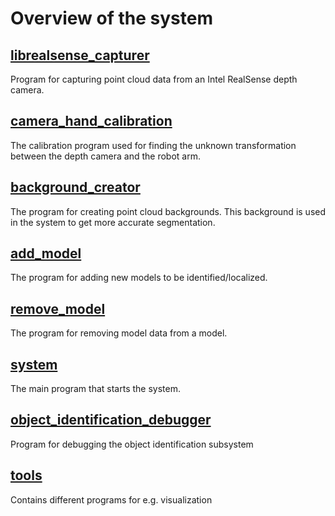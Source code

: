 # Overview of the system

## [librealsense_capturer](https://github.com/Laxen/object_identification_localization/tree/master/librealsense_capturer)
Program for capturing point cloud data from an Intel RealSense depth camera. 

## [camera_hand_calibration](https://github.com/Laxen/object_identification_localization/tree/master/camera_hand_calibration)
The calibration program used for finding the unknown transformation between the depth camera and the robot arm. 

## [background_creator](https://github.com/Laxen/object_identification_localization/tree/master/background_creator)
The program for creating point cloud backgrounds. This background is used in the system to get more accurate segmentation.

## [add_model](https://github.com/Laxen/object_identification_localization/edit/master/add_model)
The program for adding new models to be identified/localized. 

## [remove_model](https://github.com/Laxen/object_identification_localization/tree/master/remove_model)
The program for removing model data from a model.

## [system](https://github.com/Laxen/object_identification_localization/tree/master/system)
The main program that starts the system. 

## [object_identification_debugger](https://github.com/Laxen/object_identification_localization/tree/master/object_identification_debugger)
Program for debugging the object identification subsystem

## [tools](https://github.com/Laxen/object_identification_localization/tree/master/tools)
Contains different programs for e.g. visualization

